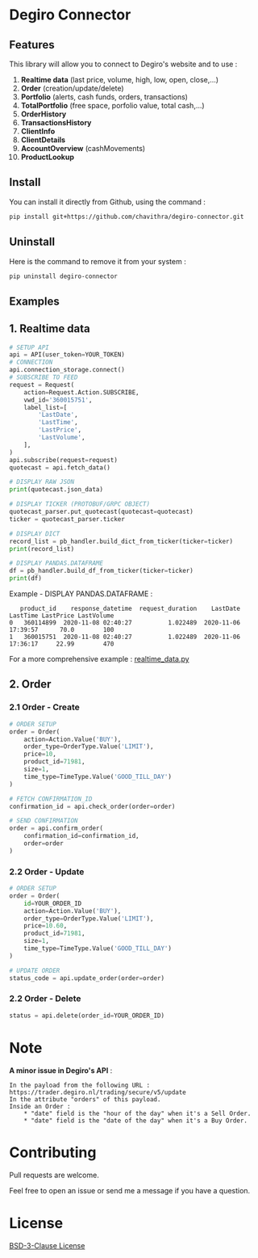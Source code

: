# **Degiro Connector**

## Features
This library will allow you to connect to Degiro's website and to use :
1. **Realtime data** (last price, volume, high, low, open, close,...)
2. **Order** (creation/update/delete)
3. **Portfolio** (alerts, cash funds, orders, transactions)
4. **TotalPortfolio** (free space, porfolio value, total cash,...)
5. **OrderHistory**
6. **TransactionsHistory**
7. **ClientInfo**
8. **ClientDetails**
9. **AccountOverview** (cashMovements)
10. **ProductLookup**

## Install
You can install it directly from Github, using the command :

```bash
pip install git+https://github.com/chavithra/degiro-connector.git
```

## Uninstall
Here is the command to remove it from your system :
```bash
pip uninstall degiro-connector
```

## **Examples**

## 1. Realtime data

```python
# SETUP API
api = API(user_token=YOUR_TOKEN)
# CONNECTION
api.connection_storage.connect()
# SUBSCRIBE TO FEED
request = Request(
    action=Request.Action.SUBSCRIBE,
    vwd_id='360015751',
    label_list=[
        'LastDate',
        'LastTime',
        'LastPrice',
        'LastVolume',
    ],
)
api.subscribe(request=request)
quotecast = api.fetch_data()

# DISPLAY RAW JSON
print(quotecast.json_data)

# DISPLAY TICKER (PROTOBUF/GRPC OBJECT)
quotecast_parser.put_quotecast(quotecast=quotecast)
ticker = quotecast_parser.ticker

# DISPLAY DICT
record_list = pb_handler.build_dict_from_ticker(ticker=ticker)
print(record_list)

# DISPLAY PANDAS.DATAFRAME
df = pb_handler.build_df_from_ticker(ticker=ticker)
print(df)
```

Example - DISPLAY PANDAS.DATAFRAME :

       product_id    response_datetime  request_duration    LastDate  LastTime LastPrice LastVolume
    0   360114899  2020-11-08 02:40:27          1.022489  2020-11-06  17:39:57      70.0        100
    1   360015751  2020-11-08 02:40:27          1.022489  2020-11-06  17:36:17     22.99        470

For a more comprehensive example : [realtime_data.py](examples/quotecast/realtime_data.py)

## 2. Order

### 2.1 Order - Create
```python
# ORDER SETUP
order = Order(
    action=Action.Value('BUY'),
    order_type=OrderType.Value('LIMIT'),
    price=10,
    product_id=71981,
    size=1,
    time_type=TimeType.Value('GOOD_TILL_DAY')
)

# FETCH CONFIRMATION_ID
confirmation_id = api.check_order(order=order)

# SEND CONFIRMATION
order = api.confirm_order(
    confirmation_id=confirmation_id,
    order=order
)
```

### 2.2 Order - Update

```python
# ORDER SETUP
order = Order(
    id=YOUR_ORDER_ID
    action=Action.Value('BUY'),
    order_type=OrderType.Value('LIMIT'),
    price=10.60,
    product_id=71981,
    size=1,
    time_type=TimeType.Value('GOOD_TILL_DAY')
)

# UPDATE ORDER
status_code = api.update_order(order=order)
```

### 2.2 Order - Delete

```python
status = api.delete(order_id=YOUR_ORDER_ID)
```

# Note
**A minor issue in Degiro's API** :

    In the payload from the following URL :
    https://trader.degiro.nl/trading/secure/v5/update
    In the attribute "orders" of this payload.
    Inside an Order :
        * "date" field is the "hour of the day" when it's a Sell Order.
        * "date" field is the "date of the day" when it's a Buy Order.

# Contributing
Pull requests are welcome.

Feel free to open an issue or send me a message if you have a question.

# License
[BSD-3-Clause License](https://raw.githubusercontent.com/Chavithra/degiro_connector/master/LICENSE)
